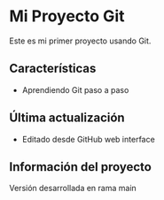 # Mi Proyecto Git
   
Este es mi primer proyecto usando Git.
   
## Características
   - Aprendiendo Git paso a paso

## Última actualización
   - Editado desde GitHub web interface

## Información del proyecto
Versión desarrollada en rama main